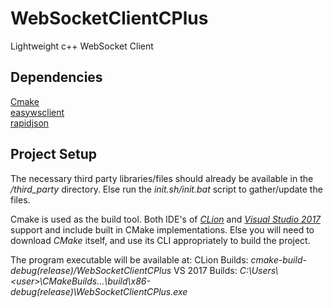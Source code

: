 # WebSocketClientCPlus
Lightweight c++ WebSocket Client

## Dependencies
[Cmake](https://cmake.org/)  
[easywsclient](https://github.com/dhbaird/easywsclient)  
[rapidjson](http://rapidjson.org/)

## Project Setup
The necessary third party libraries/files should already be available in the
_/third_party_ directory. Else run the _init.sh/init.bat_ script to gather/update the files.


Cmake is used as the build tool.
Both IDE's of *[CLion](https://www.jetbrains.com/clion/)* and *[Visual Studio 2017](https://www.visualstudio.com/downloads/)* support and include built in CMake implementations.
Else you will need to download _CMake_ itself, and use its CLI appropriately to build the project.

The program executable will be available at:
CLion Builds: _cmake-build-debug(release)/WebSocketClientCPlus_
VS 2017 Builds: _C:\Users\\<user\>\CMakeBuilds\...\build\x86-debug(release)\WebSocketClientCPlus.exe_